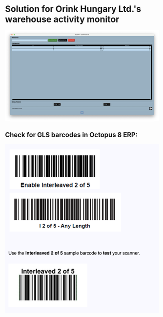 # Solution for Orink Hungary Ltd.'s warehouse activity monitor

![octopy](src/md_pic_1.png)

## Check for GLS barcodes in Octopus 8 ERP:
![2of5](src/2of5.png)